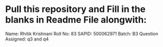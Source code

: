 
  # Pull this repository and Fill in the blanks in Readme File alongwith:

Name: Rhitik Krishnani
Roll No: 83
SAPID: 500062971
Batch: B3
Question Assigned: q3 and q4






